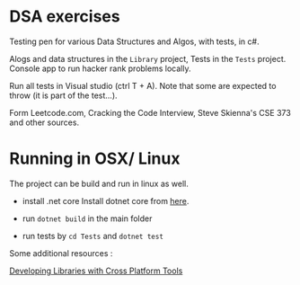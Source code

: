 # DSA exercises

Testing pen for various Data Structures and Algos, with tests, in c#. 

Alogs and data structures in the `Library` project, Tests in the `Tests` project. Console app to run hacker rank problems locally.

Run all tests in Visual studio (ctrl T + A). Note that some are expected to throw (it is part of the test...).

Form Leetcode.com, Cracking the Code Interview, Steve Skienna's CSE 373 and other sources. 



# Running in OSX/ Linux

The project can be build and run in linux as well.

* install .net core
Install dotnet core from [here](https://www.microsoft.com/net/core#macos).

* run `dotnet build` in the main folder
* run tests by `cd Tests` and `dotnet test`





Some additional resources :

[Developing Libraries with Cross Platform Tools](https://docs.microsoft.com/en-us/dotnet/articles/core/tutorials/libraries#how-to-use-multiple-projects)